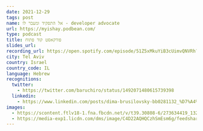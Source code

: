 ```yaml
---
date: 2021-12-29
tags: post
name: אל התפקיד ומעבר לו - developer advocate
url: https://myishay.podbean.com/
type: podcast
title: פודקאסט קוד פתוח
slides_url:
recording_url: https://open.spotify.com/episode/51Z5xMkuYiB3cUimvQNVRh?si=Ixnkry1pS2-XFIJUUSGYAQ&fbclid=IwAR1KAUiRNr9-Y5q8VkccGDHjL0U-AFXLlDRBmA3ocWuQoPL1djXQA7g-mSs&nd=1
city: Tel Aviv
country: Israel
country_code: IL
language: Hebrew
recognitions:
  twitter:
    - https://twitter.com/baruchiro/status/1492071480615739398
  linkedin:
    - https://www.linkedin.com/posts/dima-brusilovsky-bb0281132_%D7%A4%D7%A8%D7%A7-5-%D7%A9%D7%9C-%D7%A7%D7%95%D7%93-%D7%A4%D7%AA%D7%95%D7%97-%D7%91%D7%90%D7%95%D7%95%D7%99%D7%A8-%D7%9C%D7%99%D7%A8%D7%9F-%D7%98%D7%9C-developer-activity-6897475381038043138-i5Vq
images:
  - https://scontent.ftlv18-1.fna.fbcdn.net/v/t39.30808-6/273634419_132776649239754_6849245359846362437_n.jpg?_nc_cat=108&ccb=1-5&_nc_sid=730e14&_nc_ohc=X4JtQuqJTzwAX90tXIl&_nc_ht=scontent.ftlv18-1.fna&oh=00_AT8IvkTAqCcCumtLIVikHnnvInmpy8ZA3fQPFFkgtCCP2Q&oe=620A5D96
  - https://media-exp1.licdn.com/dms/image/C4D22AQHQCzhSmEsm6g/feedshare-shrink_2048_1536/0/1644486234826?e=1647475200&v=beta&t=hn2JmosKM2iu6Iyru9Ep9ZzHiKZQ_vmZcYF0Mi1dOL4
---
```

